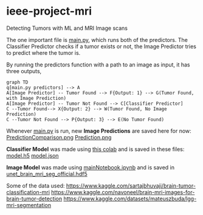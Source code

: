 
# ieee-project-mri
Detecting Tumors with ML and MRI Image scans


The one important file is [main.py](main.py), which runs both of the predictors. The Classifier Predictor checks if a tumor exists or not, the Image Predictor tries to predict where the tumor is.

By running the predictors function with a path to an image as input, it has three outputs,

```mermaid
graph TD
q[main.py predictors] --> A
A[Image Predictor] -- Tumor Found --> F{Output: 1} --> G(Tumor Found, with Image Prediction)
A[Image Predictor] -- Tumor Not Found --> C[Classifier Predictor]
C --Tumor Found--> X{Output: 2} --> W(Tumor Found, No Image Prediction)
C --Tumor Not Found --> P{Output: 3} --> E(No Tumor Found)
```
Whenever [main.py](main.py) is run, new **Image Predictions** are saved here for now: 
[PredictionComparison.png](PredictionComparison.png)
[Prediction.png](Prediction.png)


**Classifier Model** was made using [this colab](https://colab.research.google.com/drive/1cSoonqLZVCLv5-yPecUluVZ00JYyFa5v#scrollTo=YTPZw3Y84AHk) and is saved in these files: [model.h5](model.h5) [model.json](model.json) 

**Image Model** was made using [mainNotebook.ipynb](mainNotebook.ipynb) and is saved in [unet_brain_mri_seg_official.hdf5](unet_brain_mri_seg_official.hdf5)

Some of the data used:
https://www.kaggle.com/sartajbhuvaji/brain-tumor-classification-mri
https://www.kaggle.com/navoneel/brain-mri-images-for-brain-tumor-detection
https://www.kaggle.com/datasets/mateuszbuda/lgg-mri-segmentation
